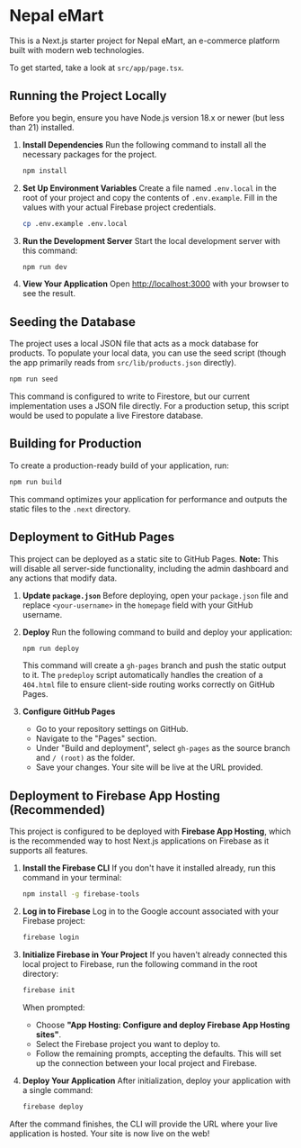 # Nepal eMart

This is a Next.js starter project for Nepal eMart, an e-commerce platform built with modern web technologies.

To get started, take a look at `src/app/page.tsx`.

## Running the Project Locally

Before you begin, ensure you have Node.js version 18.x or newer (but less than 21) installed.

1.  **Install Dependencies**
    Run the following command to install all the necessary packages for the project.
    ```bash
    npm install
    ```

2.  **Set Up Environment Variables**
    Create a file named `.env.local` in the root of your project and copy the contents of `.env.example`. Fill in the values with your actual Firebase project credentials.
    ```bash
    cp .env.example .env.local
    ```

3.  **Run the Development Server**
    Start the local development server with this command:
    ```bash
    npm run dev
    ```

4.  **View Your Application**
    Open [http://localhost:3000](http://localhost:3000) with your browser to see the result.

## Seeding the Database

The project uses a local JSON file that acts as a mock database for products. To populate your local data, you can use the seed script (though the app primarily reads from `src/lib/products.json` directly).

```bash
npm run seed
```
This command is configured to write to Firestore, but our current implementation uses a JSON file directly. For a production setup, this script would be used to populate a live Firestore database.

## Building for Production

To create a production-ready build of your application, run:

```bash
npm run build
```
This command optimizes your application for performance and outputs the static files to the `.next` directory.

## Deployment to GitHub Pages

This project can be deployed as a static site to GitHub Pages. **Note:** This will disable all server-side functionality, including the admin dashboard and any actions that modify data.

1.  **Update `package.json`**
    Before deploying, open your `package.json` file and replace `<your-username>` in the `homepage` field with your GitHub username.

2.  **Deploy**
    Run the following command to build and deploy your application:
    ```bash
    npm run deploy
    ```
    This command will create a `gh-pages` branch and push the static output to it. The `predeploy` script automatically handles the creation of a `404.html` file to ensure client-side routing works correctly on GitHub Pages.

3.  **Configure GitHub Pages**
    - Go to your repository settings on GitHub.
    - Navigate to the "Pages" section.
    - Under "Build and deployment", select `gh-pages` as the source branch and `/ (root)` as the folder.
    - Save your changes. Your site will be live at the URL provided.

## Deployment to Firebase App Hosting (Recommended)

This project is configured to be deployed with **Firebase App Hosting**, which is the recommended way to host Next.js applications on Firebase as it supports all features.

1.  **Install the Firebase CLI**
    If you don't have it installed already, run this command in your terminal:
    ```bash
    npm install -g firebase-tools
    ```

2.  **Log in to Firebase**
    Log in to the Google account associated with your Firebase project:
    ```bash
    firebase login
    ```

3.  **Initialize Firebase in Your Project**
    If you haven't already connected this local project to Firebase, run the following command in the root directory:
    ```bash
    firebase init
    ```
    When prompted:
    -   Choose **"App Hosting: Configure and deploy Firebase App Hosting sites"**.
    -   Select the Firebase project you want to deploy to.
    -   Follow the remaining prompts, accepting the defaults. This will set up the connection between your local project and Firebase.

4.  **Deploy Your Application**
    After initialization, deploy your application with a single command:
    ```bash
    firebase deploy
    ```

After the command finishes, the CLI will provide the URL where your live application is hosted. Your site is now live on the web!
